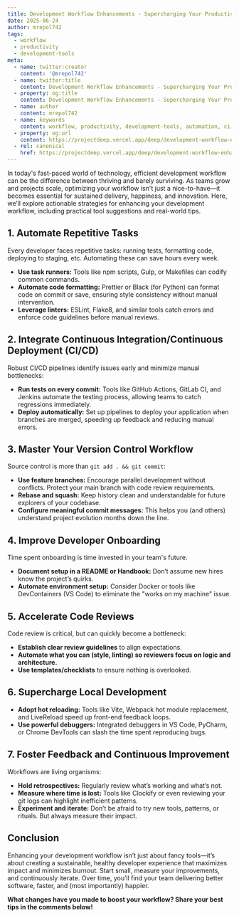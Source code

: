 ```yaml
---
title: Development Workflow Enhancements - Supercharging Your Productivity
date: 2025-06-24
author: mrepol742
tags:
  - workflow
  - productivity
  - development-tools
meta:
  - name: twitter:creator
    content: '@mrepol742'
  - name: twitter:title
    content: Development Workflow Enhancements - Supercharging Your Productivity
  - property: og:title
    content: Development Workflow Enhancements - Supercharging Your Productivity
  - name: author
    content: mrepol742
  - name: keywords
    content: workflow, productivity, development-tools, automation, ci-cd
  - property: og:url
    content: https://projectdeep.vercel.app/deep/development-workflow-enhancements-supercharging-your-productivity/
  - rel: canonical
    href: https://projectdeep.vercel.app/deep/development-workflow-enhancements-supercharging-your-productivity/
---
```


In today's fast-paced world of technology, efficient development workflow can be the difference between thriving and barely surviving. As teams grow and projects scale, optimizing your workflow isn't just a nice-to-have—it becomes essential for sustained delivery, happiness, and innovation. Here, we’ll explore actionable strategies for enhancing your development workflow, including practical tool suggestions and real-world tips.

## 1. Automate Repetitive Tasks

Every developer faces repetitive tasks: running tests, formatting code, deploying to staging, etc. Automating these can save hours every week.

- **Use task runners:** Tools like npm scripts, Gulp, or Makefiles can codify common commands.
- **Automate code formatting:** Prettier or Black (for Python) can format code on commit or save, ensuring style consistency without manual intervention.
- **Leverage linters:** ESLint, Flake8, and similar tools catch errors and enforce code guidelines before manual reviews.

## 2. Integrate Continuous Integration/Continuous Deployment (CI/CD)

Robust CI/CD pipelines identify issues early and minimize manual bottlenecks:

- **Run tests on every commit:** Tools like GitHub Actions, GitLab CI, and Jenkins automate the testing process, allowing teams to catch regressions immediately.
- **Deploy automatically:** Set up pipelines to deploy your application when branches are merged, speeding up feedback and reducing manual errors.

## 3. Master Your Version Control Workflow

Source control is more than `git add . && git commit`:

- **Use feature branches:** Encourage parallel development without conflicts. Protect your main branch with code review requirements.
- **Rebase and squash:** Keep history clean and understandable for future explorers of your codebase.
- **Configure meaningful commit messages:** This helps you (and others) understand project evolution months down the line.

## 4. Improve Developer Onboarding

Time spent onboarding is time invested in your team's future.

- **Document setup in a README or Handbook:** Don’t assume new hires know the project’s quirks.
- **Automate environment setup:** Consider Docker or tools like DevContainers (VS Code) to eliminate the "works on my machine" issue.

## 5. Accelerate Code Reviews

Code review is critical, but can quickly become a bottleneck:

- **Establish clear review guidelines** to align expectations.
- **Automate what you can (style, linting) so reviewers focus on logic and architecture.**
- **Use templates/checklists** to ensure nothing is overlooked.

## 6. Supercharge Local Development

- **Adopt hot reloading:** Tools like Vite, Webpack hot module replacement, and LiveReload speed up front-end feedback loops.
- **Use powerful debuggers:** Integrated debuggers in VS Code, PyCharm, or Chrome DevTools can slash the time spent reproducing bugs.

## 7. Foster Feedback and Continuous Improvement

Workflows are living organisms:

- **Hold retrospectives:** Regularly review what’s working and what’s not.
- **Measure where time is lost:** Tools like Clockify or even reviewing your git logs can highlight inefficient patterns.
- **Experiment and iterate:** Don’t be afraid to try new tools, patterns, or rituals. But always measure their impact.

## Conclusion

Enhancing your development workflow isn’t just about fancy tools—it’s about creating a sustainable, healthy developer experience that maximizes impact and minimizes burnout. Start small, measure your improvements, and continuously iterate. Over time, you’ll find your team delivering better software, faster, and (most importantly) happier.

**What changes have you made to boost your workflow? Share your best tips in the comments below!**
